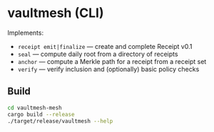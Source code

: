 # vaultmesh (CLI)

Implements:
- `receipt emit|finalize` — create and complete Receipt v0.1
- `seal` — compute daily root from a directory of receipts
- `anchor` — compute a Merkle path for a receipt from a receipt set
- `verify` — verify inclusion and (optionally) basic policy checks

## Build
```bash
cd vaultmesh-mesh
cargo build --release
./target/release/vaultmesh --help
```

